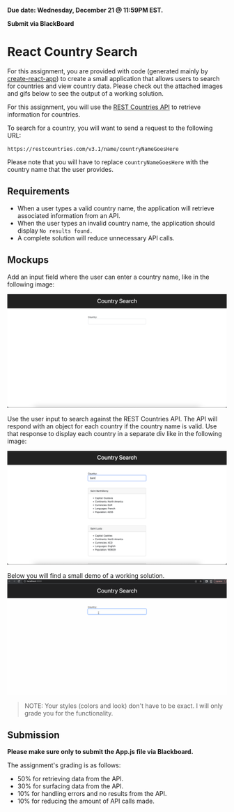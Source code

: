 **Due date: Wednesday, December 21 @ 11:59PM EST.**

**Submit via BlackBoard**

# React Country Search

For this assignment, you are provided with code (generated mainly by [create-react-app](https://create-react-app.dev/)) to create a small application that allows users to search for countries and view country data. Please check out the attached images and gifs below to see the output of a working solution.

For this assignment, you will use the [REST Countries API](https://restcountries.com/) to retrieve information for countries.

To search for a country, you will want to send a request to the following URL: 
```
https://restcountries.com/v3.1/name/countryNameGoesHere
```

Please note that you will have to replace `countryNameGoesHere` with the country name that the user provides.

## Requirements

- When a user types a valid country name, the application will retrieve associated information from an API.
- When the user types an invalid country name, the application should display `No results found.`
- A complete solution will reduce unnecessary API calls.

## Mockups

Add an input field where the user can enter a country name, like in the following image:

![Input field For Searching Countries](input_field.png)

Use the user input to search against the REST Countries API. The API will respond with an object for each country if the country name is valid. Use that response to display each country in a separate div like in the following image:

![Display Country Results](search_results.png)

Below you will find a small demo of a working solution.
![Working Solution Demo](demo.gif)

> NOTE: Your styles (colors and look) don't have to be exact. I will only grade you for the functionality.

## Submission

**Please make sure only to submit the App.js file via Blackboard.**

The assignment's grading is as follows:
  - 50% for retrieving data from the API.
  - 30% for surfacing data from the API.
  - 10% for handling errors and no results from the API.
  - 10% for reducing the amount of API calls made.

